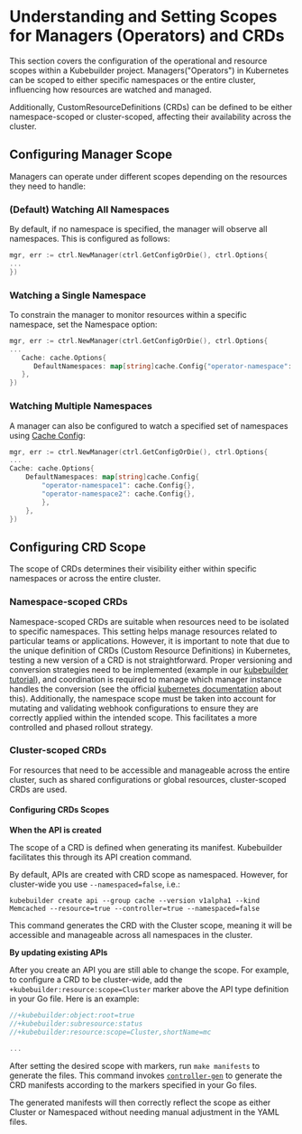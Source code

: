 # Understanding and Setting Scopes for Managers (Operators) and CRDs

This section covers the configuration of the operational and resource scopes
within a Kubebuilder project. Managers("Operators") in Kubernetes can be scoped to either
specific namespaces or the entire cluster, influencing how resources are watched and managed.

Additionally, CustomResourceDefinitions (CRDs) can be defined to be either
namespace-scoped or cluster-scoped, affecting their availability
across the cluster.

## Configuring Manager Scope

Managers can operate under different scopes depending on
the resources they need to handle:

### (Default) Watching All Namespaces

By default, if no namespace is specified, the manager will observe all namespaces.
This is configured as follows:

```go
mgr, err := ctrl.NewManager(ctrl.GetConfigOrDie(), ctrl.Options{
...
})
```

### Watching a Single Namespace

To constrain the manager to monitor resources within a specific namespace, set the Namespace option:

```go
mgr, err := ctrl.NewManager(ctrl.GetConfigOrDie(), ctrl.Options{
...
   Cache: cache.Options{
      DefaultNamespaces: map[string]cache.Config{"operator-namespace": cache.Config{}},
   },
})
```

### Watching Multiple Namespaces

A manager can also be configured to watch a specified set of namespaces using [Cache Config][CacheConfig]:

```go
mgr, err := ctrl.NewManager(ctrl.GetConfigOrDie(), ctrl.Options{
...
Cache: cache.Options{
    DefaultNamespaces: map[string]cache.Config{
        "operator-namespace1": cache.Config{},
        "operator-namespace2": cache.Config{},
        },
    },
})
```

## Configuring CRD Scope

The scope of CRDs determines their visibility either within specific namespaces or across the entire cluster.

### Namespace-scoped CRDs

Namespace-scoped CRDs are suitable when resources need to be isolated to specific namespaces.
This setting helps manage resources related to particular teams or applications.
However, it is important to note that due to the unique definition of CRDs (Custom Resource Definitions) in Kubernetes, testing a new version of a CRD is not straightforward. Proper versioning and conversion strategies need to be implemented (example in our [kubebuilder tutorial][kubebuilder-multiversion-tutorial]), and coordination is required to manage which manager instance handles the conversion (see the official [kubernetes documentation][k8s-crd-conversion] about this).
Additionally, the namespace scope must be taken into account for mutating and validating webhook configurations to ensure they are correctly applied within the intended scope. This facilitates a more controlled and phased rollout strategy.

### Cluster-scoped CRDs

For resources that need to be accessible and manageable across the entire cluster,
such as shared configurations or global resources, cluster-scoped CRDs are used.

#### Configuring CRDs Scopes

**When the API is created**

The scope of a CRD is defined when generating its manifest.
Kubebuilder facilitates this through its API creation command.

By default, APIs are created with CRD scope as namespaced. However,
for cluster-wide you use `--namespaced=false`, i.e.:

```shell
kubebuilder create api --group cache --version v1alpha1 --kind Memcached --resource=true --controller=true --namespaced=false
```

This command generates the CRD with the Cluster scope,
meaning it will be accessible and manageable across all
namespaces in the cluster.

**By updating existing APIs**

After you create an API you are still able to change the scope.
For example, to configure a CRD to be cluster-wide,
add the `+kubebuilder:resource:scope=Cluster` marker
above the API type definition in your Go file.
Here is an example:

```go
//+kubebuilder:object:root=true
//+kubebuilder:subresource:status
//+kubebuilder:resource:scope=Cluster,shortName=mc

...
```

After setting the desired scope with markers,
run `make manifests` to generate the files.
This command invokes [`controller-gen`][controller-tools] to generate the CRD manifests
according to the markers specified in your Go files.

The generated manifests will then correctly reflect
the scope as either Cluster or Namespaced without
needing manual adjustment in the YAML files.

[controller-tools]: https://sigs.k8s.io/controller-tools
[CacheConfig]: https://pkg.go.dev/sigs.k8s.io/controller-runtime/pkg/cache#Config
[kubebuilder-multiversion-tutorial]: https://book.kubebuilder.io/multiversion-tutorial/tutorial
[k8s-crd-conversion]: https://kubernetes.io/docs/tasks/extend-kubernetes/custom-resources/custom-resource-definition-versioning/#webhook-conversion